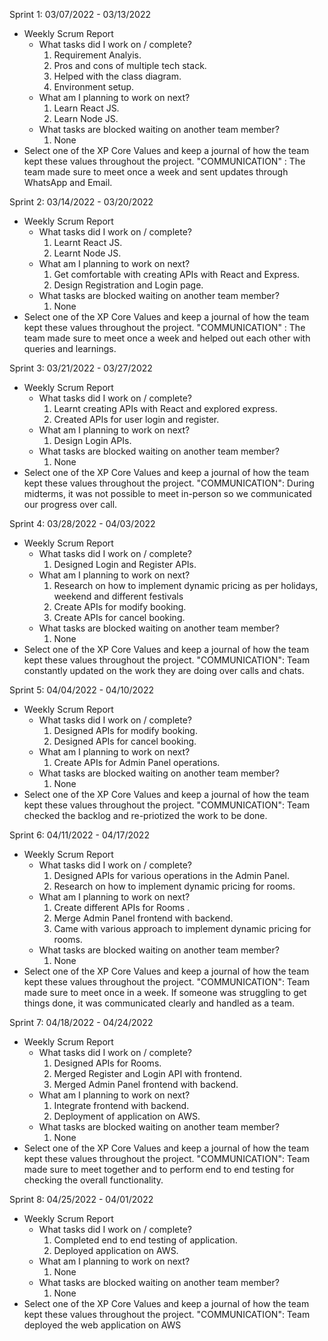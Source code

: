 Sprint 1: 03/07/2022 - 03/13/2022
- Weekly Scrum Report
	- What tasks did I work on / complete?
		1. Requirement Analyis.
		2. Pros and cons of multiple tech stack.
		3. Helped with the class diagram.
		4. Environment setup.
	- What am I planning to work on next?
		1. Learn React JS.
		2. Learn Node JS.
	- What tasks are blocked waiting on another team member?
		1. None
 - Select one of the XP Core Values and keep a journal of how the team kept these values throughout the project.
    "COMMUNICATION" : The team made sure to meet once a week and sent updates through WhatsApp and Email.


Sprint 2: 03/14/2022 - 03/20/2022
- Weekly Scrum Report
	- What tasks did I work on / complete?
		1. Learnt React JS.
		2. Learnt Node JS.
	- What am I planning to work on next?
		1. Get comfortable with creating APIs with React and Express.
		2. Design Registration and Login page.
	- What tasks are blocked waiting on another team member?
		1. None
 - Select one of the XP Core Values and keep a journal of how the team kept these values throughout the project.
    "COMMUNICATION" : The team made sure to meet once a week and helped out each other with queries and learnings.


Sprint 3: 03/21/2022 - 03/27/2022
- Weekly Scrum Report
	- What tasks did I work on / complete?
		1. Learnt creating APIs with React and explored express.
		2. Created APIs for user login and register.
	- What am I planning to work on next?
		1. Design Login APIs.	 
	- What tasks are blocked waiting on another team member?
		1. None
 - Select one of the XP Core Values and keep a journal of how the team kept these values throughout the project.
    "COMMUNICATION": During midterms, it was not possible to meet in-person so we communicated our progress over call.


Sprint 4: 03/28/2022 - 04/03/2022
- Weekly Scrum Report
	- What tasks did I work on / complete?
		1. Designed Login and Register APIs.
	- What am I planning to work on next?
        1. Research on how to implement dynamic pricing as per holidays, weekend and different festivals
        2. Create APIs for modify booking.
		3. Create APIs for cancel booking.
	- What tasks are blocked waiting on another team member?
		1. None
- Select one of the XP Core Values and keep a journal of how the team kept these values throughout the project.
    "COMMUNICATION":  Team constantly updated on the work they are doing over calls and chats.


Sprint 5: 04/04/2022 - 04/10/2022
- Weekly Scrum Report
	- What tasks did I work on / complete?
		1. Designed APIs for modify booking.
		2. Designed APIs for cancel booking.
	- What am I planning to work on next?
		1. Create APIs for Admin Panel operations.
	- What tasks are blocked waiting on another team member?
		1. None
- Select one of the XP Core Values and keep a journal of how the team kept these values throughout the project.
    "COMMUNICATION": Team checked the backlog and re-priotized the work to be done.


Sprint 6: 04/11/2022 - 04/17/2022
- Weekly Scrum Report
	- What tasks did I work on / complete?
		1. Designed APIs for various operations in the Admin Panel.
		2. Research on how to implement dynamic pricing for rooms.
	- What am I planning to work on next?
		1. Create different APIs for Rooms .
		2. Merge Admin Panel frontend with backend.
		3. Came with various approach to implement dynamic pricing for rooms.
	- What tasks are blocked waiting on another team member?
		1. None
- Select one of the XP Core Values and keep a journal of how the team kept these values throughout the project.
    "COMMUNICATION": Team made sure to meet once in a week. If someone was struggling to get things done, it was communicated clearly and handled as a team.


Sprint 7: 04/18/2022 - 04/24/2022
- Weekly Scrum Report
	- What tasks did I work on / complete?
		1. Designed APIs for Rooms.
		2. Merged Register and Login API with frontend.
		3. Merged Admin Panel frontend with backend.
	- What am I planning to work on next?
		1. Integrate frontend with backend.
        2. Deployment of application on AWS.
	- What tasks are blocked waiting on another team member?
		1. None
- Select one of the XP Core Values and keep a journal of how the team kept these values throughout the project.
    "COMMUNICATION": Team made sure to meet together and to perform end to end testing for checking the overall functionality.


Sprint 8: 04/25/2022 - 04/01/2022
- Weekly Scrum Report
	- What tasks did I work on / complete?
		1. Completed end to end testing of application.
		2. Deployed application on AWS.
	- What am I planning to work on next?
		1. None
	- What tasks are blocked waiting on another team member?
		1. None
- Select one of the XP Core Values and keep a journal of how the team kept these values throughout the project.
    "COMMUNICATION": Team deployed the web application on AWS
